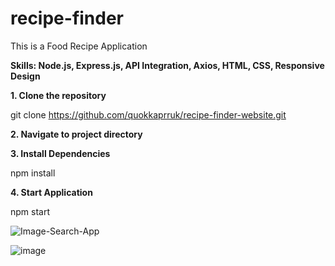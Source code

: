 # recipe-finder
This is a Food Recipe Application

**Skills: Node.js, Express.js, API Integration, Axios, HTML, CSS, Responsive Design**

**1. Clone the repository**

   git clone https://github.com/quokkaprruk/recipe-finder-website.git

**2. Navigate to project directory**

**3. Install Dependencies**

   npm install

**4. Start Application**

   npm start


![Image-Search-App](https://github.com/quokkaprruk/recipe-finder-website/assets/145175073/fe9d34a0-856f-4a78-99fb-01188ac5273f)

![image](https://github.com/quokkaprruk/recipe-finder-website/assets/145175073/58a6f895-0684-4889-bfce-c480c13a2489)



